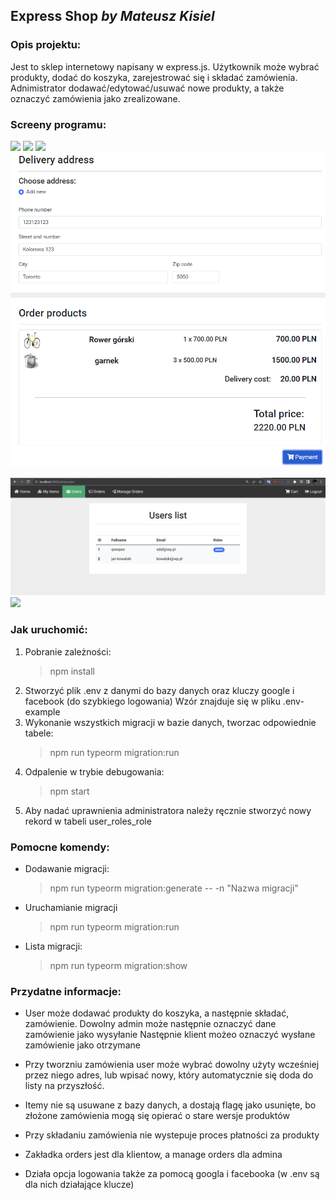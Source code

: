 ## **Express Shop** _by Mateusz Kisiel_

### Opis projektu:
Jest to sklep internetowy napisany w express.js. Użytkownik może wybrać produkty, dodać do koszyka, zarejestrować się i składać zamówienia. 
Adnimistrator dodawać/edytować/usuwać nowe produkty, a także oznaczyć zamówienia jako zrealizowane. 

### Screeny programu:
![](screenshots/screenshot1items.png)
![](screenshots/screenshot2editing.png)
![](screenshots/screenshot3cart.png)
![](screenshots/screenshot4checkout.png)
<!-- ![](screenshots/screenshot5orderinfo.png) -->
![](screenshots/screenshot6userlist.png)
![](screenshots/screenshot7marksent.png)
### Jak uruchomić:
1) Pobranie zależności:
    > npm install
2) Stworzyć plik .env z danymi do bazy danych oraz kluczy google i facebook (do szybkiego logowania)
Wzór znajduje się w pliku .env-example
3) Wykonanie wszystkich migracji w bazie danych, tworzac odpowiednie tabele:
    > npm run typeorm migration:run
4) Odpalenie w trybie debugowania:
     > npm start 
5) Aby nadać uprawnienia administratora należy ręcznie stworzyć nowy rekord w tabeli user_roles_role 

### Pomocne komendy:
* Dodawanie migracji:
    > npm run typeorm migration:generate -- -n "Nazwa migracji" 

* Uruchamianie migracji 
    > npm run typeorm migration:run

* Lista migracji:
    > npm run typeorm migration:show


### Przydatne informacje:
* User może dodawać produkty do koszyka, a następnie składać, zamówienie.
Dowolny admin może następnie oznaczyć dane zamówienie jako wysyłanie
Następnie klient możeo oznaczyć wysłane zamówienie jako otrzymane

* Przy tworzniu zamówienia user może wybrać dowolny użyty wcześniej przez niego adres, lub wpisać nowy, który automatycznie się doda do listy na przyszłość.

* Itemy nie są usuwane z bazy danych, a dostają flagę jako usunięte, bo złożone zamówienia mogą się opierać o stare wersje produktów

* Przy składaniu zamówienia nie wystepuje proces płatności za produkty

* Zakładka orders jest dla klientow, a manage orders dla admina

* Działa opcja logowania także za pomocą googla i facebooka (w .env są dla nich działające klucze)
